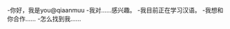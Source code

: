 -你好，我是you@qiaanmuu
-我对……感兴趣。
-我目前正在学习汉语。
-我想和你合作……
-怎么找到我……

<!---
Qiaanmuu/qiaanmuu是一个特殊的存储库，因为它的'readme.Md（这个文件）出现在你的GitHub配置文件中。
您可以单击预览链接查看更改。
--->
